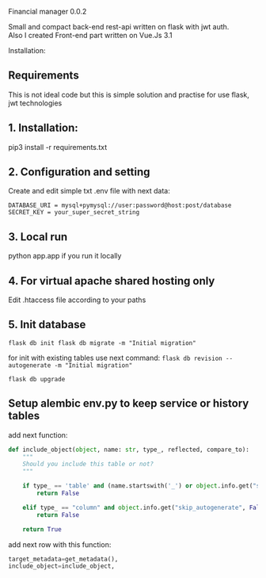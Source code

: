 Financial manager 0.0.2

Small and compact back-end rest-api written on flask with jwt auth.  
Also I created Front-end part written on Vue.Js 3.1

Installation:
## Requirements
This is not ideal code but this is simple solution and practise for use flask, jwt technologies

## 1. Installation:

pip3 install -r requirements.txt

## 2. Configuration and setting
Create and edit simple txt .env file with next data:

```
DATABASE_URI = mysql+pymysql://user:password@host:post/database
SECRET_KEY = your_super_secret_string
```

## 3. Local run
python app.app if you run it locally

## 4. For virtual apache shared hosting only
Edit .htaccess file according to your paths

## 5. Init database

`
flask db init
flask db migrate -m "Initial migration"
`

for init with existing tables use next command:
`flask db revision --autogenerate -m "Initial migration"`

`flask db upgrade`

## Setup alembic env.py to keep  service or history tables

add next function:
```python
def include_object(object, name: str, type_, reflected, compare_to):
    """
    Should you include this table or not?
    """

    if type_ == 'table' and (name.startswith('_') or object.info.get("skip_autogenerate", False)):
        return False

    elif type_ == "column" and object.info.get("skip_autogenerate", False):
        return False

    return True
```

add next row with this function:
```python
target_metadata=get_metadata(),
include_object=include_object,
```